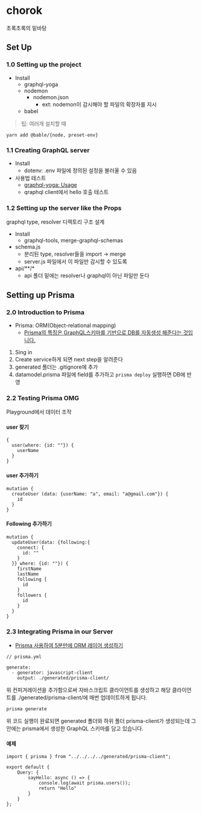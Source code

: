 # chorok
초록초록의 밑바탕

## Set Up

### 1.0 Setting up the project

- Install 
    - graphql-yoga
    - nodemon
        - nodemon.json
            - ext: nodemon이 감시해야 할 파일의 확장자를 지시
    - babel
    
> 팁: 여러개 설치할 때
```
yarn add @bable/{node, preset-env}
```
    
### 1.1 Creating GraphQL server

- Install
    - dotenv: .env 파일에 정의된 설정을 불러올 수 있음
- 사용법 테스트
    - [graphql-yoga: Usage](https://github.com/prisma-labs/graphql-yoga#quickstart-hosted-demo)
    - qraphql client에서 hello 호출 테스트
    
### 1.2 Setting up the server like the Props

graphql type, resolver 디렉토리 구조 설계

- Install
    - graphql-tools, merge-graphql-schemas
- schema.js
    - 분리된 type, resolver들을 import -> merge
    - server.js 파일에서 이 파일만 감시할 수 있도록
- api/**/*
    - api 폴더 밑에는 resolver나 graphql이 아닌 파일만 둔다

## Setting up Prisma

### 2.0 Introduction to Prisma

- Prisma: ORM(Object-relational mapping)
    - [Prisma의 특징은 GraphQL스키마를 기반으로 DB를 자동생성 해준다는 것입니다.](https://velog.io/@alskt0419/ORM%EC%97%90-%EB%8C%80%ED%95%B4%EC%84%9C...-iek4f0o3fg)

1. Sing in
1. Create service하게 되면 next step을 알려준다
1. generated 폴더는 .gitignore에 추가
1. datamodel.prisma 파일에 field를 추가하고 `prisma deploy` 실행하면 DB에 반영

### 2.2 Testing Prisma OMG

Playground에서 데이터 조작

#### user 찾기

```http request
{
  user(where: {id: ""}) {
    userName
  }
}
```

#### user 추가하기

```http request
mutation {
  createUser (data: {userName: "a", email: "a@gmail.com"}) {
    id
  }
}
```

#### Following 추가하기

```http request
mutation {
  updateUser(data: {following:{
    connect: {
      id: ""
    }
  }} where: {id: ""}) {
    firstName
    lastName
    following {
      id
    }
    followers {
      id
    }
  }
}
```

### 2.3 Integrating Prisma in our Server

- [Prisma 사용하여 5분만에 ORM 레이어 생성하기](https://medium.com/withj-kr/prisma-prisma-%EC%82%AC%EC%9A%A9%ED%95%98%EC%97%AC-5%EB%B6%84%EB%A7%8C%EC%97%90-orm-%EB%A0%88%EC%9D%B4%EC%96%B4-%EC%83%9D%EC%84%B1%ED%95%98%EA%B8%B0-154f9c766605)

```
// prisma.yml

generate:
  - generator: javascript-client
    output: ./generated/prisma-client/
```

위 컨피겨레이션을 추가함으로써 자바스크립트 클라이언트를 생성하고 해당 클라이언트를 ./generated/prisma-client/에 매번 업데이트하게 됩니다.

```
prisma generate
```

위 코드 실행이 완료되면 generated 폴더와 하위 폴더 prisma-client가 생성되는데 그 안에는 prisma에서 생성한 GraphQL 스키마를 담고 있습니다.

#### 예제

```
import { prisma } from "../../../../generated/prisma-client";

export default {
    Query: {
        sayHello: async () => {
            console.log(await prisma.users());
            return "Hello"
        }
    }
};
``` 
